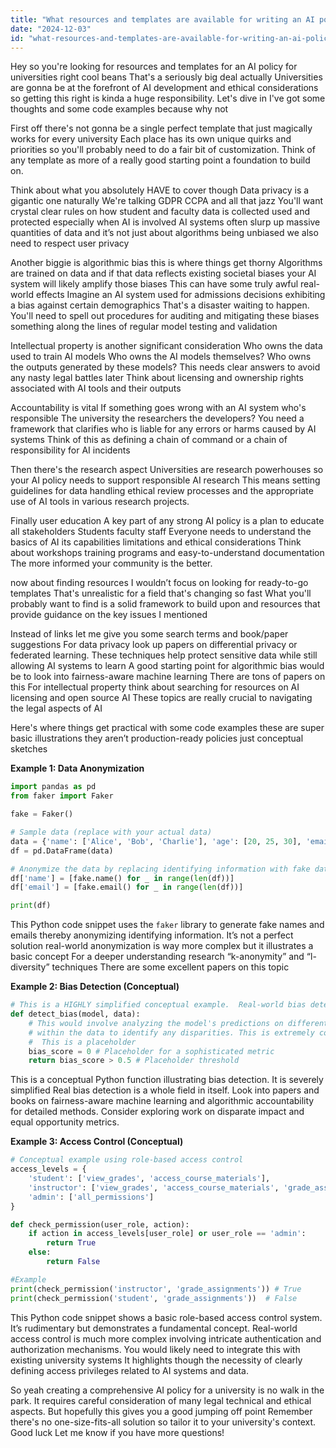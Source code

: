 ```yaml
---
title: "What resources and templates are available for writing an AI policy for universities?"
date: "2024-12-03"
id: "what-resources-and-templates-are-available-for-writing-an-ai-policy-for-universities"
---
```


Hey so you're looking for resources and templates for an AI policy for universities right cool beans  That's a seriously big deal actually  Universities are gonna be at the forefront of AI development and ethical considerations so getting this right is kinda a huge responsibility.  Let's dive in  I've got some thoughts  and some code examples because why not

First off there's not gonna be a single perfect template that just magically works for every university  Each place has its own unique quirks and priorities so you'll probably need to do a fair bit of customization.  Think of any template as more of a really good starting point a foundation to build on.

Think about what you absolutely HAVE to cover though  Data privacy is a gigantic one naturally  We're talking GDPR CCPA and all that jazz  You'll want crystal clear rules on how student and faculty data is collected used and protected especially when AI is involved  AI systems often slurp up massive quantities of data and it’s not just about algorithms being unbiased we also need to respect user privacy

Another biggie is algorithmic bias  this is where things get thorny  Algorithms are trained on data and if that data reflects existing societal biases your AI system will likely amplify those biases  This can have some truly awful real-world effects  Imagine an AI system used for admissions decisions exhibiting a bias against certain demographics That's a disaster waiting to happen.  You'll need to spell out procedures for auditing and mitigating these biases something along the lines of regular model testing and validation

Intellectual property is another significant consideration Who owns the data used to train AI models  Who owns the AI models themselves? Who owns the outputs generated by these models?  This needs clear answers to avoid any nasty legal battles later  Think about licensing and ownership rights associated with AI tools and their outputs

Accountability is vital  If something goes wrong with an AI system who's responsible The university the researchers the developers?  You need a framework that clarifies who is liable for any errors or harms caused by AI systems   Think of this as defining a chain of command or a chain of responsibility for AI incidents

Then there's the research aspect  Universities are research powerhouses so your AI policy needs to support responsible AI research  This means setting guidelines for data handling ethical review processes and the appropriate use of AI tools in various research projects.

Finally user education  A key part of any strong AI policy is a plan to educate all stakeholders  Students faculty staff  Everyone needs to understand the basics of AI its capabilities limitations and ethical considerations  Think about workshops training programs and easy-to-understand documentation  The more informed your community is the better.


 now about finding resources  I wouldn’t focus on looking for ready-to-go templates  That's unrealistic for a field that's changing so fast  What you'll probably want to find is a solid framework to build upon and resources that provide guidance on the key issues I mentioned


Instead of links let me give you some search terms and book/paper suggestions  For data privacy look up papers on differential privacy or federated learning.  These techniques help protect sensitive data while still allowing AI systems to learn  A good starting point for algorithmic bias would be to look into fairness-aware machine learning  There are tons of papers on this  For intellectual property think about searching for resources on AI licensing and open source AI  These topics are really crucial to navigating the legal aspects of AI

Here's where things get practical with some code examples  these are super basic illustrations they aren’t production-ready policies just conceptual sketches


**Example 1: Data Anonymization**


```python
import pandas as pd
from faker import Faker

fake = Faker()

# Sample data (replace with your actual data)
data = {'name': ['Alice', 'Bob', 'Charlie'], 'age': [20, 25, 30], 'email': ['alice@example.com', 'bob@example.com', 'charlie@example.com']}
df = pd.DataFrame(data)

# Anonymize the data by replacing identifying information with fake data
df['name'] = [fake.name() for _ in range(len(df))]
df['email'] = [fake.email() for _ in range(len(df))]

print(df)
```

This Python code snippet uses the `faker` library to generate fake names and emails thereby anonymizing identifying information.  It’s not a perfect solution real-world anonymization is way more complex  but it illustrates a basic concept  For a deeper understanding research “k-anonymity” and “l-diversity” techniques  There are some excellent papers on this topic

**Example 2: Bias Detection (Conceptual)**


```python
# This is a HIGHLY simplified conceptual example.  Real-world bias detection is much more sophisticated.
def detect_bias(model, data):
    # This would involve analyzing the model's predictions on different subgroups
    # within the data to identify any disparities. This is extremely complex.
    #  This is a placeholder
    bias_score = 0 # Placeholder for a sophisticated metric
    return bias_score > 0.5 # Placeholder threshold
```


This is a conceptual Python function illustrating bias detection.  It is severely simplified  Real bias detection is a whole field in itself.  Look into papers and books on fairness-aware machine learning and algorithmic accountability for detailed methods.  Consider exploring work on disparate impact and equal opportunity metrics.

**Example 3:  Access Control (Conceptual)**


```python
# Conceptual example using role-based access control
access_levels = {
    'student': ['view_grades', 'access_course_materials'],
    'instructor': ['view_grades', 'access_course_materials', 'grade_assignments'],
    'admin': ['all_permissions']
}

def check_permission(user_role, action):
    if action in access_levels[user_role] or user_role == 'admin':
        return True
    else:
        return False

#Example
print(check_permission('instructor', 'grade_assignments')) # True
print(check_permission('student', 'grade_assignments'))  # False

```

This Python code snippet shows a basic role-based access control system.  It’s rudimentary but demonstrates a fundamental concept.  Real-world access control is much more complex involving intricate authentication and authorization mechanisms.  You would likely need to integrate this with existing university systems  It highlights though the necessity of clearly defining access privileges related to AI systems and data.


So yeah creating a comprehensive AI policy for a university is no walk in the park.  It requires careful consideration of many legal technical and ethical aspects. But hopefully this gives you a good jumping off point  Remember there's no one-size-fits-all solution so tailor it to your university's context.  Good luck  Let me know if you have more questions!
